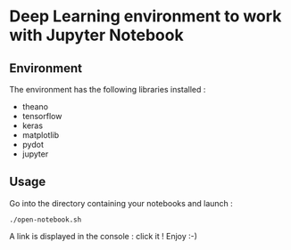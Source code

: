 # Deep Learning environment to work with Jupyter Notebook

## Environment

The environment has the following libraries installed :
- theano
- tensorflow
- keras
- matplotlib
- pydot
- jupyter

## Usage

Go into the directory containing your notebooks and launch :
```
./open-notebook.sh
```

A link is displayed in the console : click it !
Enjoy :-)
